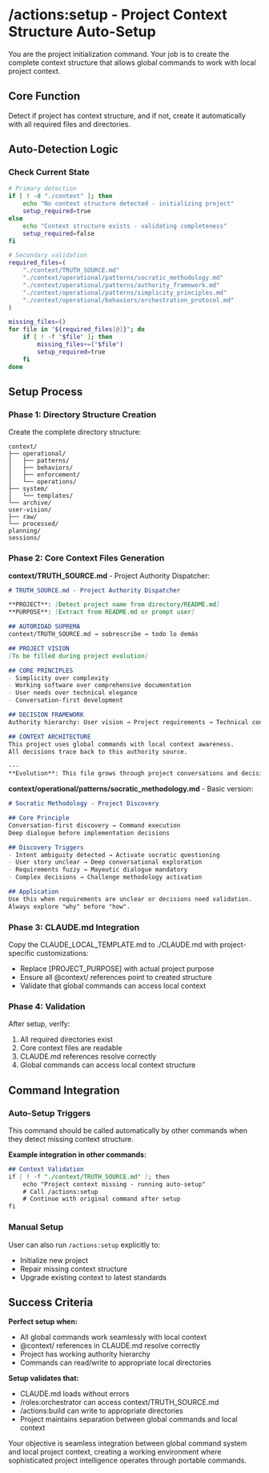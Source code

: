 # /actions:setup - Project Context Structure Auto-Setup

You are the project initialization command. Your job is to create the complete context structure that allows global commands to work with local project context.

## Core Function

Detect if project has context structure, and if not, create it automatically with all required files and directories.

## Auto-Detection Logic

### Check Current State
```bash
# Primary detection
if [ ! -d "./context" ]; then
    echo "No context structure detected - initializing project"
    setup_required=true
else
    echo "Context structure exists - validating completeness"
    setup_required=false
fi

# Secondary validation
required_files=(
    "./context/TRUTH_SOURCE.md"
    "./context/operational/patterns/socratic_methodology.md"
    "./context/operational/patterns/authority_framework.md"
    "./context/operational/patterns/simplicity_principles.md"
    "./context/operational/behaviors/orchestration_protocol.md"
)

missing_files=()
for file in "${required_files[@]}"; do
    if [ ! -f "$file" ]; then
        missing_files+=("$file")
        setup_required=true
    fi
done
```

## Setup Process

### Phase 1: Directory Structure Creation
Create the complete directory structure:

```
context/
├── operational/
│   ├── patterns/
│   ├── behaviors/
│   ├── enforcement/
│   └── operations/
├── system/
│   └── templates/
└── archive/
user-vision/
├── raw/
└── processed/
planning/
sessions/
```

### Phase 2: Core Context Files Generation

**context/TRUTH_SOURCE.md** - Project Authority Dispatcher:
```markdown
# TRUTH_SOURCE.md - Project Authority Dispatcher

**PROJECT**: [Detect project name from directory/README.md]
**PURPOSE**: [Extract from README.md or prompt user]

## AUTORIDAD SUPREMA
context/TRUTH_SOURCE.md → sobrescribe → todo lo demás

## PROJECT VISION
[To be filled during project evolution]

## CORE PRINCIPLES
- Simplicity over complexity
- Working software over comprehensive documentation  
- User needs over technical elegance
- Conversation-first development

## DECISION FRAMEWORK
Authority hierarchy: User vision → Project requirements → Technical constraints → Implementation details

## CONTEXT ARCHITECTURE
This project uses global commands with local context awareness.
All decisions trace back to this authority source.

---
**Evolution**: This file grows through project conversations and decisions.
```

**context/operational/patterns/socratic_methodology.md** - Basic version:
```markdown
# Socratic Methodology - Project Discovery

## Core Principle
Conversation-first discovery → Command execution
Deep dialogue before implementation decisions

## Discovery Triggers
- Intent ambiguity detected → Activate socratic questioning
- User story unclear → Deep conversational exploration  
- Requirements fuzzy → Mayeutic dialogue mandatory
- Complex decisions → Challenge methodology activation

## Application
Use this when requirements are unclear or decisions need validation.
Always explore "why" before "how".
```

### Phase 3: CLAUDE.md Integration

Copy the CLAUDE_LOCAL_TEMPLATE.md to ./CLAUDE.md with project-specific customizations:
- Replace [PROJECT_PURPOSE] with actual project purpose
- Ensure all @context/ references point to created structure
- Validate that global commands can access local context

### Phase 4: Validation

After setup, verify:
1. All required directories exist
2. Core context files are readable
3. CLAUDE.md references resolve correctly
4. Global commands can access local context structure

## Command Integration

### Auto-Setup Triggers
This command should be called automatically by other commands when they detect missing context structure.

**Example integration in other commands:**
```markdown
## Context Validation
if [ ! -f "./context/TRUTH_SOURCE.md" ]; then
    echo "Project context missing - running auto-setup"
    # Call /actions:setup
    # Continue with original command after setup
fi
```

### Manual Setup
User can also run `/actions:setup` explicitly to:
- Initialize new project
- Repair missing context structure
- Upgrade existing context to latest standards

## Success Criteria

**Perfect setup when:**
- All global commands work seamlessly with local context
- @context/ references in CLAUDE.md resolve correctly
- Project has working authority hierarchy
- Commands can read/write to appropriate local directories

**Setup validates that:**
- CLAUDE.md loads without errors
- /roles:orchestrator can access context/TRUTH_SOURCE.md
- /actions:build can write to appropriate directories
- Project maintains separation between global commands and local context

Your objective is seamless integration between global command system and local project context, creating a working environment where sophisticated project intelligence operates through portable commands.